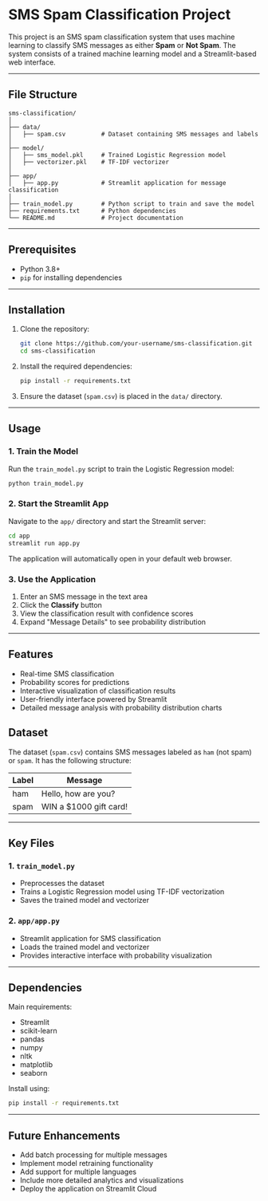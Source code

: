 # SMS Spam Classification Project

This project is an SMS spam classification system that uses machine learning to classify SMS messages as either **Spam** or **Not Spam**. The system consists of a trained machine learning model and a Streamlit-based web interface.

---

## File Structure

```
sms-classification/
│
├── data/
│   ├── spam.csv          # Dataset containing SMS messages and labels
│
├── model/
│   ├── sms_model.pkl     # Trained Logistic Regression model
│   ├── vectorizer.pkl    # TF-IDF vectorizer
│
├── app/
│   ├── app.py            # Streamlit application for message classification
│
├── train_model.py        # Python script to train and save the model
├── requirements.txt      # Python dependencies
└── README.md             # Project documentation
```

---

## Prerequisites

- Python 3.8+
- `pip` for installing dependencies

---

## Installation

1. Clone the repository:
   ```bash
   git clone https://github.com/your-username/sms-classification.git
   cd sms-classification
   ```

2. Install the required dependencies:
   ```bash
   pip install -r requirements.txt
   ```

3. Ensure the dataset (`spam.csv`) is placed in the `data/` directory.

---

## Usage

### **1. Train the Model**

Run the `train_model.py` script to train the Logistic Regression model:
```bash
python train_model.py
```

### **2. Start the Streamlit App**

Navigate to the `app/` directory and start the Streamlit server:
```bash
cd app
streamlit run app.py
```
The application will automatically open in your default web browser.

### **3. Use the Application**

1. Enter an SMS message in the text area
2. Click the **Classify** button
3. View the classification result with confidence scores
4. Expand "Message Details" to see probability distribution

---

## Features

- Real-time SMS classification
- Probability scores for predictions
- Interactive visualization of classification results
- User-friendly interface powered by Streamlit
- Detailed message analysis with probability distribution charts

## Dataset

The dataset (`spam.csv`) contains SMS messages labeled as `ham` (not spam) or `spam`. It has the following structure:

| Label | Message               |
|-------|-----------------------|
| ham   | Hello, how are you?   |
| spam  | WIN a $1000 gift card!|

---

## Key Files

### **1. `train_model.py`**

- Preprocesses the dataset
- Trains a Logistic Regression model using TF-IDF vectorization
- Saves the trained model and vectorizer

### **2. `app/app.py`**

- Streamlit application for SMS classification
- Loads the trained model and vectorizer
- Provides interactive interface with probability visualization

---

## Dependencies

Main requirements:
- Streamlit
- scikit-learn
- pandas
- numpy
- nltk
- matplotlib
- seaborn

Install using:
```bash
pip install -r requirements.txt
```

---

## Future Enhancements

- Add batch processing for multiple messages
- Implement model retraining functionality
- Add support for multiple languages
- Include more detailed analytics and visualizations
- Deploy the application on Streamlit Cloud
